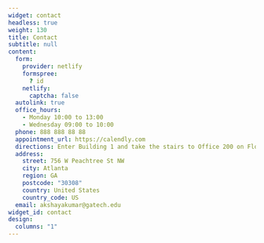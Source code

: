 ```yaml
---
widget: contact
headless: true
weight: 130
title: Contact
subtitle: null
content:
  form:
    provider: netlify
    formspree:
      ? id
    netlify:
      captcha: false
  autolink: true
  office_hours:
    - Monday 10:00 to 13:00
    - Wednesday 09:00 to 10:00
  phone: 888 888 88 88
  appointment_url: https://calendly.com
  directions: Enter Building 1 and take the stairs to Office 200 on Floor 2
  address:
    street: 756 W Peachtree St NW
    city: Atlanta
    region: GA
    postcode: "30308"
    country: United States
    country_code: US
  email: akshayakumar@gatech.edu
widget_id: contact
design:
  columns: "1"
---
```

